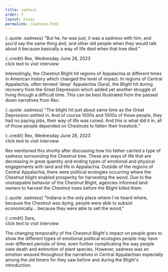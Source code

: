 ```yaml
---
title: sadness
order: 7
layout: essay
permalink: /sadness.html
---
```

{:.quote .sadness} 
"But he, he was just, it was a sadness with him, and you'd say the same thing and, and other old people when they would talk about it because basically a way of life died when that tree died." 

{:.credit} 
Rex, Wednesday June 28, 2023  
click text to visit interview

Interestingly, the Chestnut Blight hit regions of Appalachia at different times in American history which changed the level of impact. In regions of Central Appalachia, often termed 'deep' Appalachia (Sara), the Blight hit during recovery from the Great Depression which added yet another struggle of living through a difficult time. This can be best illustrated from the passed down narratives from Rex:

{:.quote .sadness} 
"The blight hit just about same time as the Great Depression settled in. And of course 1000s and 1000s of those people, they had no paying jobs, their way of life was ruined. And this is what did it in, all of those people depended on Chestnuts to fatten their livestock." 

{:.credit} 
Rex, Wednesday June 28, 2023  
click text to visit interview

Rex mentioned this shortly after discussing how his father carried a type of sadness surrounding the Chestnut tree. These are ways of life that are decreasing in great quantity and ending types of emotional and physical engagements with land and life in Appalachia. Outside of the regions of Central Appalachia, there were political ecologies occurring where the Chestnut blight enabled prosperity for harvesting the wood. Due to the unstoppable behavior of the Chestnut Blight, agencies informed land owners to harvest the Chestnut trees before the Blight killed them.

{:.quote .sadness} 
"Indiana is the only place where I've heard where, because the Chestnut was dying, people were able to subsist economically... because they were able to sell the wood," 

{:.credit} 
Sara,   
click text to visit interview

The changing temporality of the Chestnut Blight's impact on people goes to show the different types of emotional political ecologies people may have over different periods of time, even further complicating the way people view death and extinction of plant species. However, sadness was an emotion weaved throughout the narratives in Central Appalachian especially among the old timers for they saw before and during the Blight's introduction.
